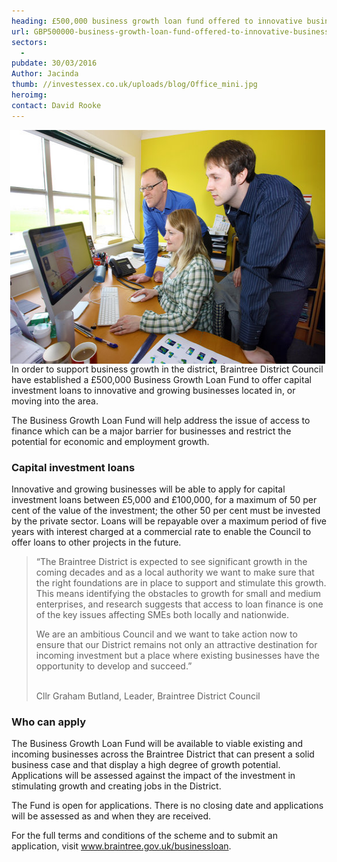 ```yaml
---
heading: £500,000 business growth loan fund offered to innovative businesses
url: GBP500000-business-growth-loan-fund-offered-to-innovative-businesses
sectors:
  -  
pubdate: 30/03/2016
Author: Jacinda
thumb: //investessex.co.uk/uploads/blog/Office_mini.jpg
heroimg: 
contact: David Rooke
---
```

<p><img alt='Braintree District Council launches Business Growth Loan Fund' src='../uploads/blog/Office_550.jpg' style='float:right; height:374px; margin-left:2px; margin-right:2px; width:550px'/>In order to support business growth in the district, Braintree District Council have established a £500,000 Business Growth Loan Fund to offer capital investment loans to innovative and growing businesses located in, or moving into the area. </p><p>The Business Growth Loan Fund will help address the issue of access to finance which can be a major barrier for businesses and restrict the potential for economic and employment growth.  </p><h3>Capital investment loans</h3><p>Innovative and growing businesses will be able to apply for capital investment loans between £5,000 and £100,000, for a maximum of 50 per cent of the value of the investment; the other 50 per cent must be invested by the private sector. Loans will be repayable over a maximum period of five years with interest charged at a commercial rate to enable the Council to offer loans to other projects in the future.</p><blockquote><p>“The Braintree District is expected to see significant growth in the coming decades and as a local authority we want to make sure that the right foundations are in place to support and stimulate this growth. This means identifying the obstacles to growth for small and medium enterprises, and research suggests that access to loan finance is one of the key issues affecting SMEs both locally and nationwide.</p><p>We are an ambitious Council and we want to take action now to ensure that our District remains not only an attractive destination for incoming investment but a place where existing businesses have the opportunity to develop and succeed.”</p><p><br/>Cllr Graham Butland, Leader, Braintree District Council</p></blockquote><h3>Who can apply</h3><p>The Business Growth Loan Fund will be available to viable existing and incoming businesses across the Braintree District that can present a solid business case and that display a high degree of growth potential. Applications will be assessed against the impact of the investment in stimulating growth and creating jobs in the District.</p><p>The Fund is open for applications. There is no closing date and applications will be assessed as and when they are received.</p><p>For the full terms and conditions of the scheme and to submit an application, visit <a href='http://www.braintree.gov.uk/businessloan' target='_blank'>www.braintree.gov.uk/businessloan</a>.</p>